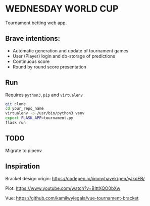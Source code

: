 # WEDNESDAY WORLD CUP

Tournament betting web app.

## Brave intentions:

 - Automatic generation and update of tournament games
 - User (Player) login and db-storage of predictions
 - Continuous score
 - Round by round score presentation

## Run
Requires `python3`, `pip` and `virtualenv`

```bash
git clone
cd your_repo_name
virtualenv -p /usr/bin/python3 venv
export FLASK_APP=tournament.py
flask run
```

## TODO

  Migrate to pipenv

## Inspiration

Bracket design origin:
https://codepen.io/jimmyhayek/pen/yJkdEB/

Plot:
https://www.youtube.com/watch?v=BIttXQO0bXw

Vue:
https://github.com/kamilwylegala/vue-tournament-bracket
